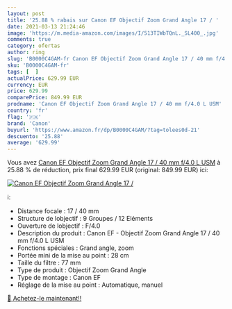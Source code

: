 ```yaml
---
layout: post
title: '25.88 % rabais sur Canon EF Objectif Zoom Grand Angle 17 / '
date: 2021-03-13 21:24:46
image: 'https://m.media-amazon.com/images/I/513TIWbTQnL._SL400_.jpg'
comments: true
category: ofertas
author: ring
slug: 'B0000C4GAM-fr Canon EF Objectif Zoom Grand Angle 17 / 40 mm f/4.0 L USM'
sku: 'B0000C4GAM-fr'
tags: [  ]
actualPrice: 629.99 EUR
currency: EUR
price: 629.99
comparePrice: 849.99 EUR
prodname: 'Canon EF Objectif Zoom Grand Angle 17 / 40 mm f/4.0 L USM'
country: 'fr'
flag: '🇫🇷'
brand: 'Canon'
buyurl: 'https://www.amazon.fr/dp/B0000C4GAM/?tag=tolees0d-21'
descuento: '25.88'
average: '629.99'
---
```


Vous avez [Canon EF Objectif Zoom Grand Angle 17 / 40 mm f/4.0 L USM](https://www.amazon.fr/dp/B0000C4GAM/?tag=tolees0d-21)  à  25.88 % de réduction, prix final  629.99 EUR (original: 849.99 EUR) ici:

[![Canon EF Objectif Zoom Grand Angle 17 / ](https://m.media-amazon.com/images/I/513TIWbTQnL._SL400_.jpg)](https://www.amazon.fr/dp/B0000C4GAM/?tag=tolees0d-21)

ℹ️:

- Distance focale : 17 / 40 mm
- Structure de lobjectif : 9 Groupes / 12 Eléments
- Ouverture de lobjectif : F/4.0
- Description du produit : Canon EF - Objectif Zoom Grand Angle 17 / 40 mm f/4.0 L USM
- Fonctions spéciales : Grand angle, zoom
- Portée mini de la mise au point : 28 cm
- Taille du filtre : 77 mm
- Type de produit : Objectif Zoom Grand Angle
- Type de montage : Canon EF
- Réglage de la mise au point : Automatique, manuel

[🛒 Achetez-le maintenant!!](https://www.amazon.fr/dp/B0000C4GAM/?tag=tolees0d-21)
